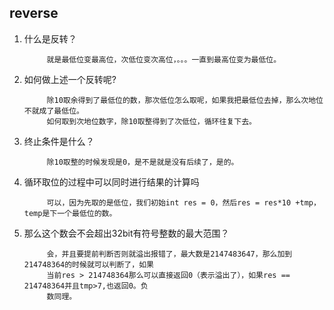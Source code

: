 ## reverse

1. 什么是反转？

            就是最低位变最高位，次低位变次高位，。。。一直到最高位变为最低位。

2. 如何做上述一个反转呢?

            除10取余得到了最低位的数，那次低位怎么取呢，如果我把最低位去掉，那么次地位不就成了最低位。
            如何取到次地位数字，除10取整得到了次低位，循环往复下去。

3. 终止条件是什么？

            除10取整的时候发现是0，是不是就是没有后续了，是的。

4. 循环取位的过程中可以同时进行结果的计算吗

            可以，因为先取的是低位，我们初始int res = 0，然后res = res*10 +tmp，temp是下一个最低位的数。

5. 那么这个数会不会超出32bit有符号整数的最大范围？

            会，并且要提前判断否则就溢出报错了，最大数是2147483647，那么加到214748364的时候就可以判断了，如果
            当前res > 214748364那么可以直接返回0（表示溢出了），如果res == 214748364并且tmp>7,也返回0。负
            数同理。